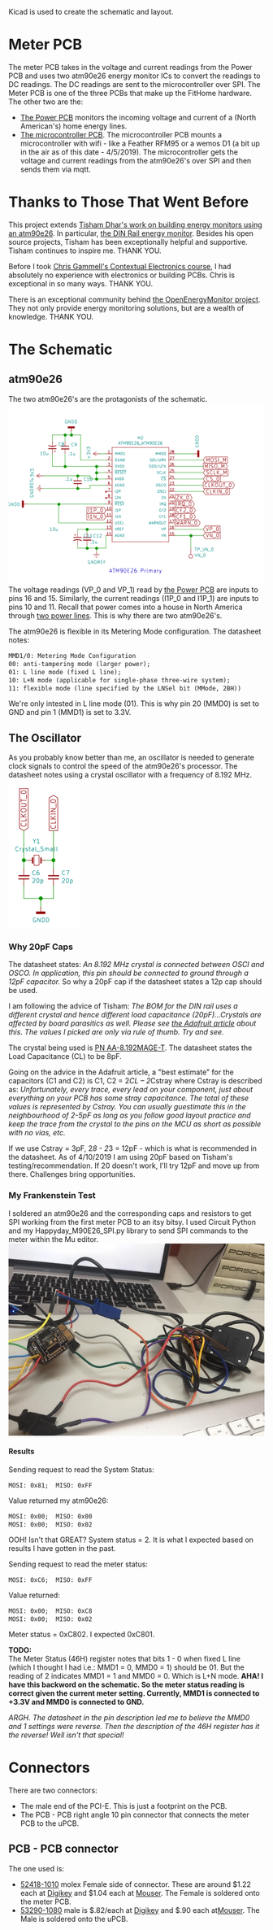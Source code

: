 Kicad is used to create the schematic and layout.
# Meter PCB
The meter PCB takes in the voltage and current readings from the Power PCB and uses two atm90e26 energy monitor ICs to convert the readings to DC readings.  The DC readings are sent to the microcontroller over SPI. The Meter PCB is one of the three PCBs that make up the FitHome hardware.  The other two are the:  
* [The Power PCB](https://github.com/BitKnitting/FitHome_Power_PCB)  monitors the incoming voltage and current of a (North American's) home energy lines.  
* [The microcontroller PCB](https://github.com/BitKnitting/Tisham_PCB_Feather).  The microcontroller PCB mounts a microcontroller with wifi - like a Feather RFM95 or a wemos D1 (a bit up in the air as of this date - 4/5/2019).  The microcontroller gets the voltage and current readings from the atm90e26's over SPI and then sends them via mqtt.
# Thanks to Those That Went Before
This project extends [Tisham Dhar's work on building energy monitors using an atm90e26](https://github.com/whatnick/DIN_Rail_EnergyMonitor).  In particular, [the DIN Rail energy monitor](https://www.crowdsupply.com/whatnick/atm90e26-energy-monitor-kits).  Besides his open source projects, Tisham has been exceptionally helpful and supportive.  Tisham continues to inspire me.  THANK YOU.

Before I took [Chris Gammell's Contextual Electronics course](https://contextualelectronics.com/), I had absolutely no experience with electronics or building PCBs.  Chris is exceptional in so many ways.  THANK YOU.

There is an exceptional community behind [the OpenEnergyMonitor project](https://learn.openenergymonitor.org/).  They not only provide energy monitoring solutions, but are a wealth of knowledge.  THANK YOU.
# The Schematic
## atm90e26
The two atm90e26's are the protagonists of the schematic.  
![atm90e26 schematic](images/atm90e26_schematic.png)
The voltage readings (VP_0 and VP_1) read by [the Power PCB](https://github.com/BitKnitting/FitHome_Power_PCB) are inputs to pins 16 and 15.  Similarly, the current readings (I1P_0 and I1P_1) are inputs to pins 10 and 11.  Recall that power comes into a house in North America through [two power lines](https://en.wikipedia.org/wiki/Split-phase_electric_power).  This is why there are two atm90e26's.

The atm90e26 is flexible in its Metering Mode configuration. The datasheet notes:

```
MMD1/0: Metering Mode Configuration
00: anti-tampering mode (larger power);
01: L line mode (fixed L line);
10: L+N mode (applicable for single-phase three-wire system);
11: flexible mode (line specified by the LNSel bit (MMode, 2BH))
```
We're only intested in L line mode (01). This is why pin 20 (MMD0) is set to GND and pin 1 (MMD1) is set to 3.3V.
## The Oscillator
As you probably know better than me, an oscillator is needed to generate clock signals to control the speed of the atm90e26's processor.  The datasheet notes using a crystal oscillator with a frequency of 8.192 MHz.  
![Crystal oscillator](images/crystal_oscillator.png)
### Why 20pF Caps
The datasheet states: _An 8.192 MHz crystal is connected between OSCI and OSCO. In application,
this pin should be connected to ground through a 12pF capacitor._  So why a 20pF cap if the datasheet states a 12p cap should be used.

I am following the advice of Tisham: _The BOM for the DIN rail uses a different crystal and hence different load capacitance (20pF)...Crystals are affected by board parasitics as well. Please see [the Adafruit article](https://blog.adafruit.com/2012/01/24/choosing-the-right-crystal-and-caps-for-your-design/) about this. The values I picked are only via rule of thumb. Try and see._  

The crystal being used is [PN AA-8.192MAGE-T](http://www.txccrystal.com/images/pdf/aa-automotive.pdf).  The datasheet states the Load Capacitance (CL) to be 8pF.  

Going on the advice in the Adafruit article, a "best estimate" for the capacitors (C1 and C2) is C1, C2 = 2*CL – 2*Cstray  where Cstray is described as: _Unfortunately, every trace, every lead on your component, just about everything on your PCB has some stray capacitance.  The total of these values is represented by Cstray.  You can usually guestimate this in the neighbourhood of 2-5pF as long as you follow good layout practice and keep the trace from the crystal to the pins on the MCU as short as possible with no vias, etc._

If we use Cstray = 3pF, 2*8 - 2*3 = 12pF - which is what is recommended in the datasheet. As of 4/10/2019 I am using 20pF based on Tisham's testing/recommendation.  If 20 doesn't work, I'll try 12pF and move up from there.  Challenges bring opportunities.

### My Frankenstein Test
I soldered an atm90e26 and the corresponding caps and resistors to get SPI working from the first meter PCB to an itsy bitsy.  I used Circuit Python and my Happyday_M90E26_SPI.py library to send SPI commands to the meter within the Mu editor.
![](images/meter_SPI_Frankenstein.jpg)


#### Results
Sending request to read the System Status:
```
MOSI: 0x81;  MISO: 0xFF	
```
Value returned my atm90e26:  
```
MOSI: 0x00;  MISO: 0x00	
MOSI: 0x00;  MISO: 0x02	
```
OOH!  Isn't that GREAT?  System status = 2.  It is what I expected based on results I have gotten in the past.

Sending request to read the meter status:  
```
MOSI: 0xC6;  MISO: 0xFF	
```
Value returned: 
```
MOSI: 0x00;  MISO: 0xC8	
MOSI: 0x00;  MISO: 0x02	
```
Meter status = 0xC802.  I expected 0xC801.  

__TODO:__  
The Meter Status (46H) register notes that bits 1 - 0 when fixed L line (which I thought I had  i.e.: MMD1 = 0, MMD0 = 1) should be 01.  But the reading of 2 indicates MMD1 = 1 and MMD0 = 0.  Which is L+N mode.  __AHA!  I have this backword on the schematic.  So the meter status reading is correct given the current meter setting.  Currently, MMD1 is connected to +3.3V and MMD0 is connected to GND.__  
  
_ARGH.  The datasheet in the pin description led me to believe the MMD0 and 1 settings were reverse.  Then the description of the 46H register has it the reverse!  Well isn't that special!_
# Connectors
There are two connectors:  
* The male end of the PCI-E.  This is just a footprint on the PCB.  
* The PCB - PCB right angle 10 pin connector that connects the meter PCB to the uPCB.
## PCB - PCB connector
The one used is: 
* [52418-1010](https://www.mouser.com/datasheet/2/276/0524181010_PCB_RECEPTACLES-170490.pdf) molex Female side of connector.  These are around $1.22 each at [Digikey](https://www.digikey.com/product-detail/en/molex/52418-1010/WM6478-ND/481106) and $1.04 each at [Mouser](https://www.mouser.com/ProductDetail/538-52418-1010).  The Female is soldered onto the meter PCB.
* [53290-1080](https://www.molex.com/pdm_docs/sd/532901080_sd.pdf) male is $.82/each at [Digikey](https://www.digikey.com/product-detail/en/molex/53290-1080/WM24313-ND/917592) and $.90 each at[Mouser](https://www.mouser.com/ProductDetail/Molex/53290-1080?qs=%2Fha2pyFaduiHJk6fZnMcvUZuJ6ieM0yPA3e7l1ZVdEg%3D). The Male is soldered onto the uPCB.






